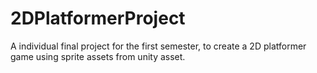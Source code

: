 # 2DPlatformerProject
A individual final project for the first semester, to create a 2D platformer game using sprite assets from unity asset.
